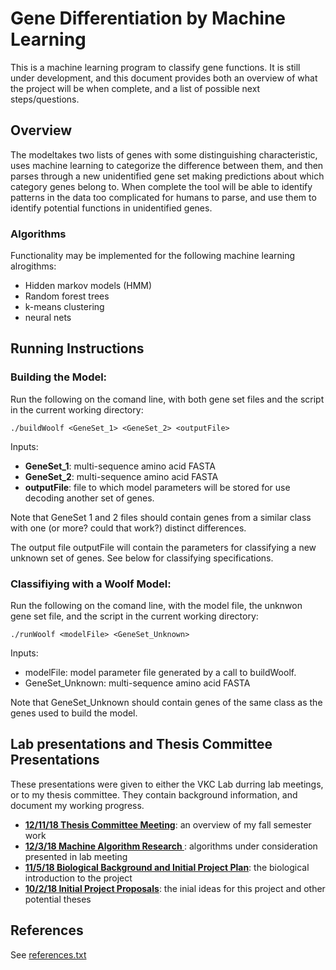 #  Gene Differentiation by Machine Learning

This is a machine learning program to classify gene functions.  It is still under development, and this document provides both an overview of what the project will be when complete, and a list of possible next steps/questions.

## Overview

The modeltakes two lists of genes with some distinguishing characteristic, uses machine learning to categorize the difference between them, and then parses through a new unidentified gene set making predictions about which category genes belong to.   When complete the tool will be able to identify patterns in the data too complicated for humans to parse, and use them to identify potential functions in unidentified genes.

### Algorithms

Functionality may be implemented for the following machine learning alrogithms:

* Hidden markov models (HMM)
* Random forest trees
* k-means clustering
* neural nets

## Running Instructions

### Building the Model:

Run the following on the comand line, with both gene set files and the script in the current working directory:
```
./buildWoolf <GeneSet_1> <GeneSet_2> <outputFile>
```

Inputs:

* **GeneSet_1**: multi-sequence amino acid FASTA 
* **GeneSet_2**: multi-sequence amino acid FASTA 
* **outputFile**: file to which model parameters will be stored for use decoding another set of genes.

Note that GeneSet 1 and 2 files should contain genes from a similar class with one (or more? could that work?) distinct differences.

The output file outputFile will contain the parameters for classifying a new unknown set of genes.  See below for classifying specifications.

### Classifiying with a Woolf Model:

Run the following on the comand line, with the model file, the unknwon gene set file, and the script in the current working directory:
```
./runWoolf <modelFile> <GeneSet_Unknown>
```

Inputs:

* modelFile: model parameter file generated by a call to buildWoolf. 
* GeneSet_Unknown: multi-sequence amino acid FASTA 

Note that GeneSet_Unknown should contain genes of the same class as the genes used to build the model.

## Lab presentations and Thesis Committee Presentations

These presentations were given to either the VKC Lab durring lab meetings, or to my thesis committee.  They contain background information, and document my working progress.

* **[12/11/18 Thesis Committee Meeting](https://docs.google.com/presentation/d/1OZpYLSVLtJjkjRIWPzZq9Kgmf1haGQ5GKNgLEdJppfw/edit?usp=sharing)**: an overview of my fall semester work 
* **[12/3/18 Machine Algorithm Research ](https://docs.google.com/presentation/d/1vzqHAOpl8-pdivN2k4VXTbsyU1kNXPKU85aiaMWQXeM/edit?usp=sharing)**: algorithms under consideration presented in lab meeting
* **[11/5/18 Biological Background and Initial Project Plan](https://docs.google.com/presentation/d/1WPKPLAls7jK-ASeTeBcvSeus5B9hmag5wgbUsmXXgLU/edit?usp=sharing)**: the biological introduction to the project
* **[10/2/18 Initial Project Proposals](https://docs.google.com/presentation/d/1i0C0qMyz5Mk9t9Hvk8EW0eZWVZhmnl1Se-tbBJAQS3I/edit?usp=sharing)**: the inial ideas for this project and other potential theses


## References

See [references.txt](https://github.com/afarrellsherman/Woolf/blob/master/references.txt)
